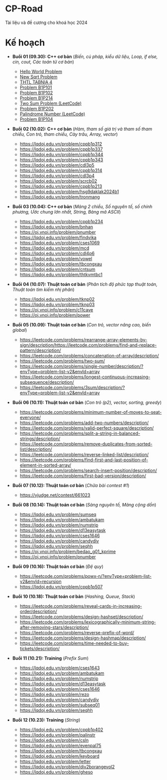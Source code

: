 # CP-Road

Tài liệu và đề cương cho khoá học 2024

# Kế hoạch

- **Buổi 01 (09.30): C++ cơ bản** (*Biến, cú pháp, kiểu dữ liệu, Loop, if else, cin, cout, Các toán tử cơ bản*)
  - [Hello World Problem](https://lqdoj.edu.vn/problem/helloworld)
  - [New Sqrt Problem](https://lqdoj.edu.vn/problem/newsqrt)
  - [THTL TABNIA 4](https://lqdoj.edu.vn/problem/23thtltabnia4)
  - [Problem B1P101](https://lqdoj.edu.vn/problem/cppb1p101)
  - [Problem B1P102](https://lqdoj.edu.vn/problem/cppb1p102)
  - [Problem B1P214](https://lqdoj.edu.vn/problem/cppb1p214)
  - [Two Sum Problem (LeetCode)](https://leetcode.com/problems/two-sum/description/)
  - [Problem B1P202](https://lqdoj.edu.vn/problem/cppb1p202)
  - [Palindrome Number (LeetCode)](https://leetcode.com/problems/palindrome-number/description/)
  - [Problem B1P104](https://lqdoj.edu.vn/problem/cppb1p104)

- **Buổi 02 (10.02): C++ cơ bản** (*Hàm, tham số giá trị và tham số tham chiếu, Con trỏ, tham chiếu, Cày trâu, Array, vector*)
  - https://lqdoj.edu.vn/problem/cppb1p312
  - https://lqdoj.edu.vn/problem/cppb1p337
  - https://lqdoj.edu.vn/problem/cppb1p344
  - https://lqdoj.edu.vn/problem/cppb1p343
  - https://lqdoj.edu.vn/problem/cdl3p5
  - https://lqdoj.edu.vn/problem/cppb1p314
  - https://lqdoj.edu.vn/problem/cdl3p4
  - https://lqdoj.edu.vn/problem/scrcb02
  - https://lqdoj.edu.vn/problem/cppb1p213
  - https://lqdoj.edu.vn/problem/hsg9daklak2024b1
  - https://lqdoj.edu.vn/problem/tronmang
- **Buổi 03 (10.04): C++ cơ bản** (*Mảng 2 chiều, Số nguyên tố, số chính phương, Ước chung lớn nhất, String, Bảng mã ASCII*)
  - https://lqdoj.edu.vn/problem/cppb1p234
  - https://lqdoj.edu.vn/problem/bnhan
  - https://oj.vnoi.info/problem/pnumber
  - https://lqdoj.edu.vn/problem/findvika
  - https://lqdoj.edu.vn/problem/cses1069
  - https://lqdoj.edu.vn/problem/mcd
  - https://lqdoj.edu.vn/problem/cdl4p6
  - https://lqdoj.edu.vn/problem/vowel
  - https://lqdoj.edu.vn/problem/tbcongxau
  - https://lqdoj.edu.vn/problem/cntsum
  - https://lqdoj.edu.vn/problem/thtkvmtbc1
- **Buổi 04 (10.07): Thuật toán cơ bản** (*Phân tích độ phức tạp thuật toán, Thuật toán tìm kiếm nhị phân*)
  - https://lqdoj.edu.vn/problem/tknp02
  - https://lqdoj.edu.vn/problem/tknp03
  - https://oj.vnoi.info/problem/c11cave
  - https://oj.vnoi.info/problem/power
- **Buổi 05 (10.09): Thuật toán cơ bản** (*Con trỏ, vector nâng cao, biến global*)
  - https://leetcode.com/problems/rearrange-array-elements-by-sign/description/https://leetcode.com/problems/find-and-replace-pattern/description/
  - https://leetcode.com/problems/concatenation-of-array/description/
  - https://leetcode.com/problems/two-sum/
  - https://leetcode.com/problems/single-number/description/?envType=problem-list-v2&envId=array
  - https://leetcode.com/problems/longest-continuous-increasing-subsequence/description/
  - https://leetcode.com/problems/3sum/description/?envType=problem-list-v2&envId=array
- **Buổi 06 (10.11): Thuật toán cơ bản** (*Con trỏ (p2), vector, sorting, greedy*)
  - https://leetcode.com/problems/minimum-number-of-moves-to-seat-everyone/
  - https://leetcode.com/problems/add-two-numbers/description/
  - https://leetcode.com/problems/valid-perfect-square/description/
  - https://leetcode.com/problems/split-a-string-in-balanced-strings/description/
  - https://leetcode.com/problems/remove-duplicates-from-sorted-list/description/
  - https://leetcode.com/problems/reverse-linked-list/description/
  - https://leetcode.com/problems/find-first-and-last-position-of-element-in-sorted-array/
  - https://leetcode.com/problems/search-insert-position/description/
  - https://leetcode.com/problems/first-bad-version/description/
- **Buổi 07 (10.12): Thuật toán cơ bản** (*Chữa bài contest #1*)
  - https://vjudge.net/contest/661023
- **Buổi 08 (10.14): Thuật toán cơ bản** (*Sàng nguyên tố, Mảng cộng dồn*)
  - https://lqdoj.edu.vn/problem/sumseq
  - https://lqdoj.edu.vn/problem/ambatukam
  - https://lqdoj.edu.vn/problem/numstrip
  - https://lqdoj.edu.vn/problem/d13easytask
  - https://lqdoj.edu.vn/problem/cses1646
  - https://lqdoj.edu.vn/problem/candydiv
  - https://lqdoj.edu.vn/problem/seqhh
  - https://oj.vnoi.info/problem/bedao_g01_kprime
  - https://oj.vnoi.info/problem/pnumber
- **Buổi 09 (10.16): Thuật toán cơ bản** (*Đệ quy*)
  - https://leetcode.com/problems/powx-n/?envType=problem-list-v2&envId=recursion
  - https://lqdoj.edu.vn/problem/cppb1p507
- **Buổi 10 (10.18): Thuật toán cơ bản** (*Hashing, Queue, Stack*)
  - https://leetcode.com/problems/reveal-cards-in-increasing-order/description/
  - https://leetcode.com/problems/design-hashset/description/
  - https://leetcode.com/problems/lexicographically-minimum-string-after-removing-stars/description/
  - https://leetcode.com/problems/reverse-prefix-of-word/
  - https://leetcode.com/problems/design-hashmap/description/
  - https://leetcode.com/problems/time-needed-to-buy-tickets/description/
- **Buổi 11 (10.21): Training** (*Prefix Sum*)
  - https://lqdoj.edu.vn/problem/cses1643
  - https://lqdoj.edu.vn/problem/ambatukam
  - https://lqdoj.edu.vn/problem/numstrip
  - https://lqdoj.edu.vn/problem/d13easytask
  - https://lqdoj.edu.vn/problem/cses1646
  - https://lqdoj.edu.vn/problem/rezo
  - https://lqdoj.edu.vn/problem/candydiv
  - https://lqdoj.edu.vn/problem/subseq01
  - https://lqdoj.edu.vn/problem/seqhh
- **Buổi 12 (10.23): Training** (*String*)
  - https://lqdoj.edu.vn/problem/cppb1p402
  - https://lqdoj.edu.vn/problem/palinstr
  - https://lqdoj.edu.vn/problem/csln
  - https://lqdoj.edu.vn/problem/evenpal75
  - https://lqdoj.edu.vn/problem/tbcongxau
  - https://lqdoj.edu.vn/problem/keyboard
  - https://lqdoj.edu.vn/problem/letter
  - https://lqdoj.edu.vn/problem/div2borangevol2
  - https://lqdoj.edu.vn/problem/gheso


